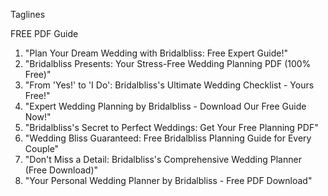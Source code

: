 Taglines

FREE PDF Guide
1. "Plan Your Dream Wedding with Bridalbliss: Free Expert Guide!"
2. "Bridalbliss Presents: Your Stress-Free Wedding Planning PDF (100% Free)"
3. "From 'Yes!' to 'I Do': Bridalbliss's Ultimate Wedding Checklist - Yours Free!"
4. "Expert Wedding Planning by Bridalbliss - Download Our Free Guide Now!"
5. "Bridalbliss's Secret to Perfect Weddings: Get Your Free Planning PDF"
6. "Wedding Bliss Guaranteed: Free Bridalbliss Planning Guide for Every Couple"
7. "Don't Miss a Detail: Bridalbliss's Comprehensive Wedding Planner (Free Download)"
8. "Your Personal Wedding Planner by Bridalbliss - Free PDF Download"
